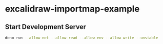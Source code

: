 # excalidraw-importmap-example

## Start Development Server

```sh
deno run --allow-net --allow-read --allow-env --allow-write --unstable --location http://localhost:1729 --watch ./dev-server.js
```
